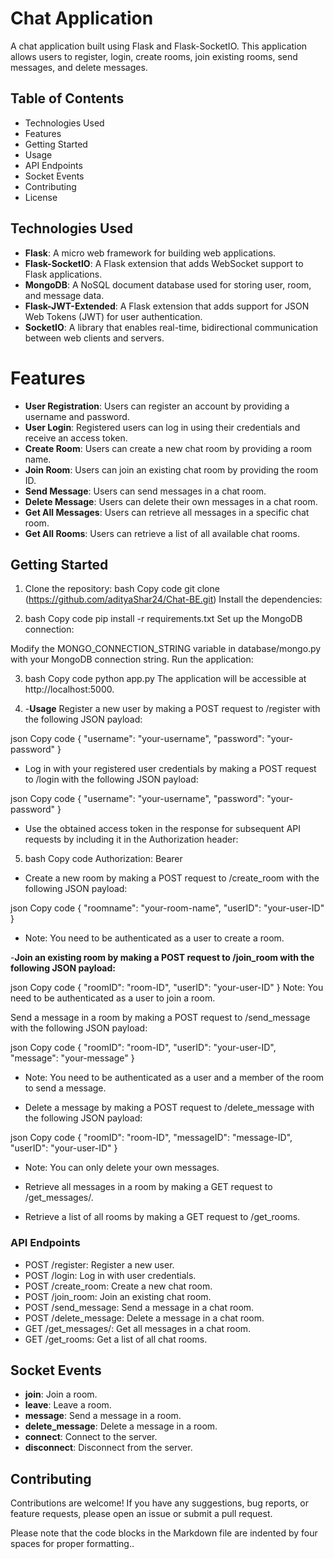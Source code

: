 # Chat Application

A chat application built using Flask and Flask-SocketIO. This application allows users to register, login, create rooms, join existing rooms, send messages, and delete messages.

## Table of Contents

- Technologies Used
- Features
- Getting Started
- Usage
- API Endpoints
- Socket Events
- Contributing
- License

## Technologies Used

- **Flask**: A micro web framework for building web applications.
- **Flask-SocketIO**: A Flask extension that adds WebSocket support to Flask applications.
- **MongoDB**: A NoSQL document database used for storing user, room, and message data.
- **Flask-JWT-Extended**: A Flask extension that adds support for JSON Web Tokens (JWT) for user authentication.
- **SocketIO**: A library that enables real-time, bidirectional communication between web clients and servers.

# Features

- **User Registration**: Users can register an account by providing a username and password.
- **User Login**: Registered users can log in using their credentials and receive an access token.
- **Create Room**: Users can create a new chat room by providing a room name.
- **Join Room**: Users can join an existing chat room by providing the room ID.
- **Send Message**: Users can send messages in a chat room.
- **Delete Message**: Users can delete their own messages in a chat room.
- **Get All Messages**: Users can retrieve all messages in a specific chat room.
- **Get All Rooms**: Users can retrieve a list of all available chat rooms.

## Getting Started

1. Clone the repository:
bash
Copy code
git clone (https://github.com/adityaShar24/Chat-BE.git)
Install the dependencies:

2. bash
Copy code
pip install -r requirements.txt
Set up the MongoDB connection:

Modify the MONGO_CONNECTION_STRING variable in database/mongo.py with your MongoDB connection string.
Run the application:

3. bash
Copy code
python app.py
The application will be accessible at http://localhost:5000.

4. -**Usage**
Register a new user by making a POST request to /register with the following JSON payload:

json
Copy code
{
  "username": "your-username",
  "password": "your-password"
}
- Log in with your registered user credentials by making a POST request to /login with the following JSON payload:

json
Copy code
{
  "username": "your-username",
  "password": "your-password"
}
- Use the obtained access token in the response for subsequent API requests by including it in the Authorization header:

5. bash
Copy code
Authorization: Bearer <access-token>
- Create a new room by making a POST request to /create_room with the following JSON payload:

json
Copy code
{
  "roomname": "your-room-name",
  "userID": "your-user-ID"
}
- Note: You need to be authenticated as a user to create a room.

-**Join an existing room by making a POST request to /join_room with the following JSON payload:**

json
Copy code
{
  "roomID": "room-ID",
  "userID": "your-user-ID"
}
Note: You need to be authenticated as a user to join a room.

Send a message in a room by making a POST request to /send_message with the following JSON payload:

json
Copy code
{
  "roomID": "room-ID",
  "userID": "your-user-ID",
  "message": "your-message"
}
- Note: You need to be authenticated as a user and a member of the room to send a message.

- Delete a message by making a POST request to /delete_message with the following JSON payload:

json
Copy code
{
  "roomID": "room-ID",
  "messageID": "message-ID",
  "userID": "your-user-ID"
}
- Note: You can only delete your own messages.

- Retrieve all messages in a room by making a GET request to /get_messages/<room-ID>.

- Retrieve a list of all rooms by making a GET request to /get_rooms.

### API Endpoints

- POST /register: Register a new user.
- POST /login: Log in with user credentials.
- POST /create_room: Create a new chat room.
- POST /join_room: Join an existing chat room.
- POST /send_message: Send a message in a chat room.
- POST /delete_message: Delete a message in a chat room.
- GET /get_messages/<room-ID>: Get all messages in a chat room.
- GET /get_rooms: Get a list of all chat rooms.

## Socket Events
- **join**: Join a room.
- **leave**: Leave a room.
- **message**: Send a message in a room.
- **delete_message**: Delete a message in a room.
- **connect**: Connect to the server.
- **disconnect**: Disconnect from the server.

## Contributing

Contributions are welcome! If you have any suggestions, bug reports, or feature requests, please open an issue or submit a pull request.

Please note that the code blocks in the Markdown file are indented by four spaces for proper formatting..
